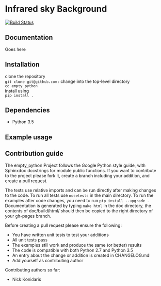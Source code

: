 Infrared sky Background
=======================
[![Build Status](https://travis-ci.org/nickkonidaris/Swope-reduction.svg?branch=master)](https://travis-ci.org/nickkonidaris/Swope-reduction)




Documentation
-------------
Goes here

Installation
------------
clone the repository  
    `git clone git@github.com:`
change into the top-level directory  
    `cd empty_python`  
install using  
    `pip install .`


Dependencies
------------
 * Python 3.5

Example usage
-------------

Contribution guide
------------------
The empty_python Project follows the Google Python style guide, with Sphinxdoc docstrings for module public functions. If you want to
contribute to the project please fork it, create a branch including your addition, and create a pull request.

The tests use relative imports and can be run directly after making
changes to the code. To run all tests use `nosetests` in the main directory.
To run the examples after code changes, you need to run `pip install --upgrade .`
Documentation is generated by typing `make html` in the doc directory,
the contents of doc/build/html/ should then be copied to the right directory of your gh-pages branch.

Before creating a pull request please ensure the following:
* You have written unit tests to test your additions
* All unit tests pass
* The examples still work and produce the same (or better) results
* The code is compatible with both Python 2.7 and Python 3.5
* An entry about the change or addition is created in CHANGELOG.md
* Add yourself as contributing author

Contributing authors so far:
* Nick Konidaris
